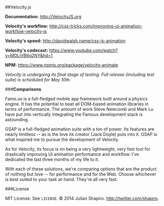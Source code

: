##Velocity.js

**Documentation:** http://VelocityJS.org

**Velocity's workflow:** http://css-tricks.com/improving-ui-animation-workflow-velocity-js

**Velocity's speed:** http://davidwalsh.name/css-js-animation

**Velocity's codecast:** https://www.youtube.com/watch?v=MDLiVB6g2NY&hd=1

**NPM:**
https://www.npmjs.org/package/velocity-animate

*Velocity is undergoing its final stage of testing. Full release (including test suite) is scheduled for May 10th.*

###**Comparisons**

Famo.us is a full-fledged mobile app framework built around a physics engine. It has the potential to beat all DOM-based animation libraries in terms of performance. The amount of work Steve Newcomb and Mark Lu have put into vertically integrating the Famous development stack is astounding.

GSAP is a full-fledged animation suite with a ton of power. Its features are nearly limitless -- as is the love its creator (Jack Doyle) puts into it. GSAP is what inspired me to pursue the development of Velocity.

As for Velocity, its focus is on being a very lightweight, very fast tool for drastically improving UI animation performance and workflow. I've dedicated the last three months of my life to it.

With each of these solutions, we're comparing options that are the product of nothing but love -- for performance and for the Web. Choose whichever is best suited to your task at-hand. They're all very fast.

###License

MIT License. See `LICENSE`. © 2014 Julian Shapiro. http://twitter.com/shapiro.
